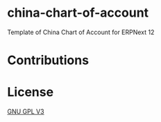 # china-chart-of-account
Template of China Chart of Account for ERPNext 12
# Contributions

# License
[GNU GPL V3](https://github.com/r3f/china-chart-of-accounts/blob/master/LICENSE)
